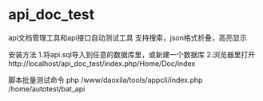 # api_doc_test
api文档管理工具和api接口自动测试工具
支持搜索，json格式折叠，高亮显示


安装方法
1.将api.sql导入到任意的数据库里，或新建一个数据库
2.浏览器里打开 http://localhost/api_doc_test/index.php/Home/Doc/index



脚本批量测试命令
php /www/daoxila/tools/appcli/index.php /home/autotest/bat_api
